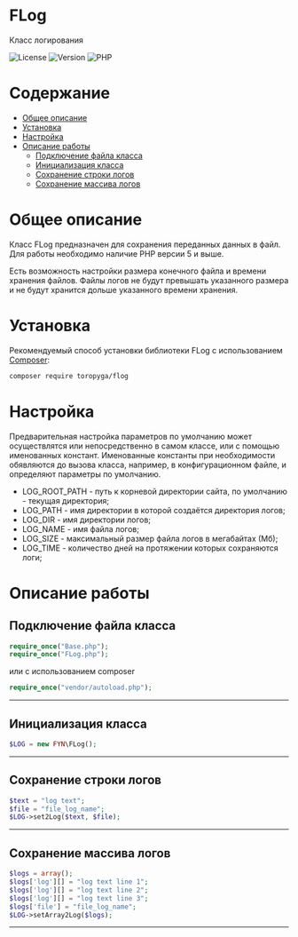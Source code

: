 # FLog
Класс логирования

![License](https://img.shields.io/badge/license-MIT-brightgreen.svg)
![Version](https://img.shields.io/badge/version-v2.1.3-blue.svg)
![PHP](https://img.shields.io/badge/php-v5.5_--_v8-blueviolet.svg)

# Содержание

- [Общее описание](#Общее-описание)
- [Установка](#Установка)
- [Настройка](#Настройка)
- [Описание работы](#описание-работы)
    - [Подключение файла класса](#Подключение-файла-класса)
    - [Инициализация класса](#Инициализация-класса)
    - [Сохранение строки логов](#Сохранение-строки-логов)
    - [Сохранение массива логов](#Сохранение-массива-логов)
    
# Общее описание

Класс FLog предназначен для сохранения переданных данных в файл.
Для работы необходимо наличие PHP версии 5 и выше.

Есть возможность настройки размера конечного файла и времени хранения файлов.
Файлы логов не будут превышать указанного размера и не будут хранится дольше указанного времени хранения.

# Установка

Рекомендуемый способ установки библиотеки FLog с использованием [Composer](http://getcomposer.org/):

```bash
composer require toropyga/flog
```

# Настройка
Предварительная настройка параметров по умолчанию может осуществлятся или непосредственно в самом классе, или с помощью именованных констант.
Именованные константы при необходимости обявляются до вызова класса, например, в конфигурационном файле, и определяют параметры по умолчанию.
* LOG_ROOT_PATH - путь к корневой директории сайта, по умолчанию - текущая директория;
* LOG_PATH - имя директории в которой создаётся директория логов;
* LOG_DIR - имя директории логов;
* LOG_NAME - имя файла логов;
* LOG_SIZE - максимальный размер файла логов в мегабайтах (Мб);
* LOG_TIME - количество дней на протяжении которых сохраняются логи;

# Описание работы

## Подключение файла класса
```php
require_once("Base.php");
require_once("FLog.php");
```
или с использованием composer
```php
require_once("vendor/autoload.php");
```
---
## Инициализация класса
```php
$LOG = new FYN\FLog();
```
---
## Сохранение строки логов
```php
$text = "log text";
$file = "file_log_name";
$LOG->set2Log($text, $file);
```
---
## Сохранение массива логов
```php
$logs = array();
$logs['log'][] = "log text line 1";
$logs['log'][] = "log text line 2";
$logs['log'][] = "log text line 3";
$logs['file'] = "file_log_name";
$LOG->setArray2Log($logs);
```
---
